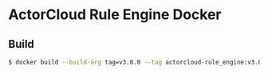 # ActorCloud Rule Engine Docker

## Build
```bash
$ docker build --build-arg tag=v3.0.0 --tag actorcloud-rule_engine:v3.0.0 .
```
